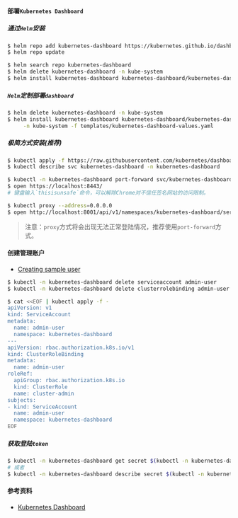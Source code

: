 #### 部署`Kubernetes Dashboard`

##### 通过`Helm`安装

```bash
$ helm repo add kubernetes-dashboard https://kubernetes.github.io/dashboard/
$ helm repo update

$ helm search repo kubernetes-dashboard
$ helm delete kubernetes-dashboard -n kube-system
$ helm install kubernetes-dashboard kubernetes-dashboard/kubernetes-dashboard -n kube-system
```

##### `Helm`定制部署`dashboard`

```bash
$ helm delete kubernetes-dashboard -n kube-system
$ helm install kubernetes-dashboard kubernetes-dashboard/kubernetes-dashboard \
     -n kube-system -f templates/kubernetes-dashboard-values.yaml
```

##### 极简方式安装(推荐)

```bash
$ kubectl apply -f https://raw.githubusercontent.com/kubernetes/dashboard/v2.3.1/aio/deploy/recommended.yaml
$ kubectl describe svc kubernetes-dashboard -n kubernetes-dashboard

$ kubectl -n kubernetes-dashboard port-forward svc/kubernetes-dashboard 8443:443
$ open https://localhost:8443/
# 键盘输入`thisisunsafe`命令，可以解除Chrome对不信任签名网站的访问限制。

$ kubectl proxy --address=0.0.0.0
$ open http://localhost:8001/api/v1/namespaces/kubernetes-dashboard/services/https:kubernetes-dashboard:/proxy/
```
> 注意：`proxy`方式将会出现无法正常登陆情况，推荐使用`port-forward`方式。

#### 创建管理账户

- [Creating sample user](https://github.com/kubernetes/dashboard/blob/master/docs/user/access-control/creating-sample-user.md)

```bash
$ kubectl -n kubernetes-dashboard delete serviceaccount admin-user
$ kubectl -n kubernetes-dashboard delete clusterrolebinding admin-user

$ cat <<EOF | kubectl apply -f -
apiVersion: v1
kind: ServiceAccount
metadata:
  name: admin-user
  namespace: kubernetes-dashboard
---
apiVersion: rbac.authorization.k8s.io/v1
kind: ClusterRoleBinding
metadata:
  name: admin-user
roleRef:
  apiGroup: rbac.authorization.k8s.io
  kind: ClusterRole
  name: cluster-admin
subjects:
- kind: ServiceAccount
  name: admin-user
  namespace: kubernetes-dashboard
EOF
```

##### 获取登陆`token`

```bash
$ kubectl -n kubernetes-dashboard get secret $(kubectl -n kubernetes-dashboard get sa/admin-user -o jsonpath="{.secrets[0].name}") -o go-template="{{.data.token | base64decode}}"
# 或者
$ kubectl -n kubernetes-dashboard describe secret $(kubectl -n kubernetes-dashboard get secret | grep admin-user | awk '{print $1}') | grep -E '^token' | cut -f2 -d':' | tr -d ' '
```

#### 参考资料

- [Kubernetes Dashboard](https://github.com/kubernetes/dashboard)
